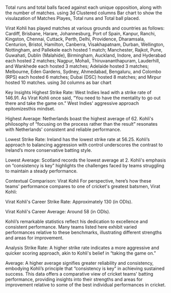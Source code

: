 Total runs and total balls faced against each unique opposition, along with the number of matches. using 3d Clustered columns Bar chart to show the visulazation of Matches Playes, Total runs and Total ball placed.

Virat Kohli has played matches at various grounds and countries as follows: Cardiff, Brisbane, Harare, Johannesburg, Port of Spain, Kanpur, Ranchi, Kingston, Chennai, Cuttack, Perth, Delhi, Providence, Dharamsala, Centurion, Bristol, Hamilton, Canberra, Visakhapatnam, Durban, Wellington, Nottingham, and Pallekele each hosted 1 match; Manchester, Rajkot, Pune, Guwahati, Dublin (Malahide), Birmingham, Auckland, Indore, and Hyderabad each hosted 2 matches; Nagpur, Mohali, Thiruvananthapuram, Lauderhill, and Wankhede each hosted 3 matches; Adelaide hosted 3 matches; Melbourne, Eden Gardens, Sydney, Ahmedabad, Bengaluru, and Colombo (RPS) each hosted 6 matches; Dubai (DSC) hosted 8 matches; and Mirpur hosted 10 matches. using 3d columns as bar chart 

Key Insights
Highest Strike Rate: West Indies lead with a strike rate of 146.91. As Virat Kohli once said, “You need to have the mentality to go out there and take the game on.” West Indies' aggressive approach epitomizesthis mindset.

Highest Average: Netherlands boast the highest average of 62. Kohli's philosophy of “focusing on the process rather than the result” resonates with Netherlands' consistent and reliable performance.

Lowest Strike Rate: Ireland has the lowest strike rate at 56.25. Kohli’s approach to balancing aggression with control underscores the contrast to Ireland’s more conservative batting style.

Lowest Average: Scotland records the lowest average at 2. Kohli's emphasis on “consistency is key” highlights the challenges faced by teams struggling to maintain a steady performance.


Contextual Comparison: Virat Kohli
For perspective, here’s how these teams' performance compares to one of cricket's greatest batsmen, Virat Kohli:

Virat Kohli's Career Strike Rate: Approximately 130 (in ODIs).

Virat Kohli's Career Average: Around 58 (in ODIs).

Kohli’s remarkable statistics reflect his dedication to excellence and consistent performance. Many teams listed here exhibit varied performances relative to these benchmarks, illustrating different strengths and areas for improvement.

Analysis
Strike Rate: A higher strike rate indicates a more aggressive and quicker scoring approach, akin to Kohli's belief in “taking the game on.”

Average: A higher average signifies greater reliability and consistency, embodying Kohli’s principle that “consistency is key” in achieving sustained success.
This data offers a comparative view of cricket teams' batting performance, providing insights into their strengths and areas for improvement relative to some of the best individual performances in cricket.

